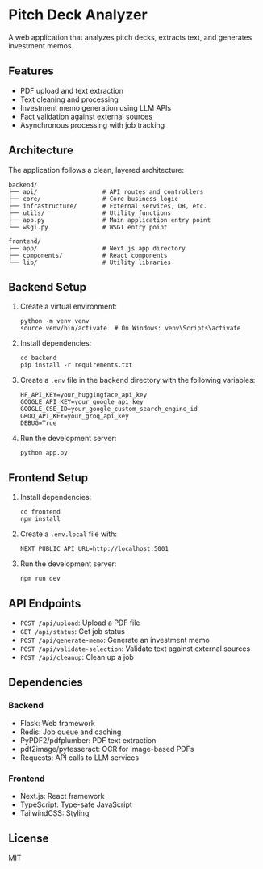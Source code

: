 # Pitch Deck Analyzer

A web application that analyzes pitch decks, extracts text, and generates investment memos.

## Features

- PDF upload and text extraction
- Text cleaning and processing
- Investment memo generation using LLM APIs
- Fact validation against external sources
- Asynchronous processing with job tracking

## Architecture

The application follows a clean, layered architecture:

```
backend/
├── api/                  # API routes and controllers
├── core/                 # Core business logic
├── infrastructure/       # External services, DB, etc.
├── utils/                # Utility functions
├── app.py                # Main application entry point
└── wsgi.py               # WSGI entry point

frontend/
├── app/                  # Next.js app directory
├── components/           # React components
└── lib/                  # Utility libraries
```

## Backend Setup

1. Create a virtual environment:
   ```
   python -m venv venv
   source venv/bin/activate  # On Windows: venv\Scripts\activate
   ```

2. Install dependencies:
   ```
   cd backend
   pip install -r requirements.txt
   ```

3. Create a `.env` file in the backend directory with the following variables:
   ```
   HF_API_KEY=your_huggingface_api_key
   GOOGLE_API_KEY=your_google_api_key
   GOOGLE_CSE_ID=your_google_custom_search_engine_id
   GROQ_API_KEY=your_groq_api_key
   DEBUG=True
   ```

4. Run the development server:
   ```
   python app.py
   ```

## Frontend Setup

1. Install dependencies:
   ```
   cd frontend
   npm install
   ```

2. Create a `.env.local` file with:
   ```
   NEXT_PUBLIC_API_URL=http://localhost:5001
   ```

3. Run the development server:
   ```
   npm run dev
   ```

## API Endpoints

- `POST /api/upload`: Upload a PDF file
- `GET /api/status`: Get job status
- `POST /api/generate-memo`: Generate an investment memo
- `POST /api/validate-selection`: Validate text against external sources
- `POST /api/cleanup`: Clean up a job

## Dependencies

### Backend
- Flask: Web framework
- Redis: Job queue and caching
- PyPDF2/pdfplumber: PDF text extraction
- pdf2image/pytesseract: OCR for image-based PDFs
- Requests: API calls to LLM services

### Frontend
- Next.js: React framework
- TypeScript: Type-safe JavaScript
- TailwindCSS: Styling

## License

MIT